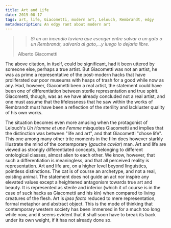 ```yaml
---
title: Art and Life
date: 2015-08-17
tags: art, life, Giacometti, modern art, Lelouch, Rembrandt, edgy
metadescription: An edgy rant about modern art
---
```


>>*Si en un incendio tuviera que escoger entre salvar a un gato o un Rembrandt, salvaría al gato,…y luego lo dejaría libre.*
>
>Alberto Giacometti

The above citation, in itself, could be significant, had it been uttered by someone else, perhaps a true artist. But Giacometti was not an artist, he was as prime a representative of the post-modern hacks that have proliferated our poor museums with heaps of trash for a good while now as any. Had, however, Giacometti been a real artist, the statement could have been one of differentiation between sterile representation and true spirit. Giacometti, though, was as we have already concluded not a real artist, and one must assume that the lifelessness that he saw within the works of Rembrandt must have been a reflection of the sterility and lackluster quality of his own works.

The situation becomes even more amusing when the protagonist of Lelouch's *Un Homme et une Femme* misquotes Giacometti and implies that the distinction was between "life and art", and that Giacometti "chose life". This one among many other trite moments in the film does however starkly illustrate the mind of the contemporary (*gauche caviar*) man. Art and life are viewed as strongly differentiated concepts, belonging to different ontological classes, almost alien to each other. We know, however, that such a differentiation is meaningless, and that all perceived reality is representation. Art and life are, on a higher level beyond linguistics, pointless distinctions. The cat is of course an archetype, and not a real, existing animal. The statement does not guide an act nor inspire any elevated values except a heightened antagonism towards true art and beauty. It is represented as sterile and inferior (which it of course is in the case of suck hacks as Giacometti and his kin) when compared to living creatures of the flesh. Art is *ipso facto* reduced to mere representation, formal metaphor and abstract object. This is the mode of thinking that contemporary western society has been immersed in for a much too long while now, and it seems evident that it shall soon have to break its back under its own weight, if it has not already done so.
